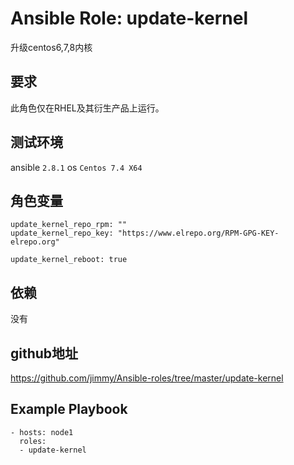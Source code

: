# Ansible Role: update-kernel

升级centos6,7,8内核

## 要求

此角色仅在RHEL及其衍生产品上运行。

## 测试环境

ansible `2.8.1`
os `Centos 7.4 X64`

## 角色变量
    update_kernel_repo_rpm: ""
    update_kernel_repo_key: "https://www.elrepo.org/RPM-GPG-KEY-elrepo.org"

    update_kernel_reboot: true

## 依赖

没有

## github地址
https://github.com/jimmy/Ansible-roles/tree/master/update-kernel

## Example Playbook

    - hosts: node1
      roles:
      - update-kernel